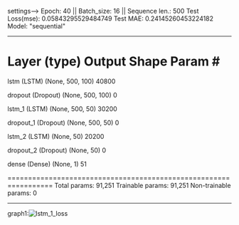 settings--> Epoch: 40 || Batch_size: 16 || Sequence len.: 500
Test Loss(mse): 0.05843295529484749
Test MAE: 0.24145260453224182
Model: "sequential"
_________________________________________________________________
 Layer (type)                Output Shape              Param #   
=================================================================
 lstm (LSTM)                 (None, 500, 100)          40800     
                                                                 
 dropout (Dropout)           (None, 500, 100)          0         
                                                                 
 lstm_1 (LSTM)               (None, 500, 50)           30200     
                                                                 
 dropout_1 (Dropout)         (None, 500, 50)           0         
                                                                 
 lstm_2 (LSTM)               (None, 50)                20200     
                                                                 
 dropout_2 (Dropout)         (None, 50)                0         
                                                                 
 dense (Dense)               (None, 1)                 51        
                                                                 
=================================================================
Total params: 91,251
Trainable params: 91,251
Non-trainable params: 0
_________________________________________________________________

graph1:![lstm_1_loss](https://github.com/user-attachments/assets/71f92254-9bea-40d1-ba79-8128f899c098)
